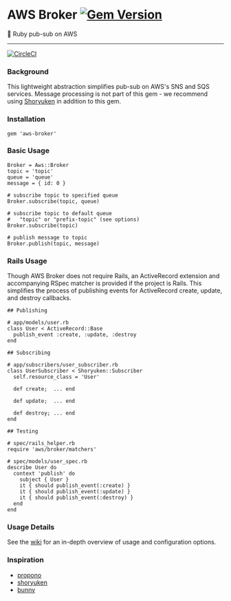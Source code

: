 # AWS Broker [![Gem Version](https://badge.fury.io/rb/aws-broker.svg)](https://badge.fury.io/rb/aws-broker)

:incoming_envelope: Ruby pub-sub on AWS

* * *

[![CircleCI](https://circleci.com/gh/Thanx/aws-broker.svg?style=svg)](https://circleci.com/gh/Thanx/aws-broker)

### Background

This lightweight abstraction simplifies pub-sub on AWS's SNS and SQS services.
Message processing is not part of this gem - we recommend using
[Shoryuken](https://github.com/phstc/shoryuken) in addition to this gem.

### Installation

    gem 'aws-broker'

### Basic Usage

    Broker = Aws::Broker
    topic = 'topic'
    queue = 'queue'
    message = { id: 0 }

    # subscribe topic to specified queue
    Broker.subscribe(topic, queue)

    # subscribe topic to default queue
    #   "topic" or "prefix-topic" (see options)
    Broker.subscribe(topic)

    # publish message to topic
    Broker.publish(topic, message)

### Rails Usage

Though AWS Broker does not require Rails, an ActiveRecord extension and
accompanying RSpec matcher is provided if the project is Rails. This simplifies
the process of publishing events for ActiveRecord create, update, and destroy
callbacks.

    ## Publishing

    # app/models/user.rb
    class User < ActiveRecord::Base
      publish_event :create, :update, :destroy
    end

    ## Subscribing

    # app/subscribers/user_subscriber.rb
    class UserSubscriber < Shoryuken::Subscriber
      self.resource_class = 'User'

      def create;  ... end

      def update;  ... end

      def destroy; ... end
    end

    ## Testing

    # spec/rails_helper.rb
    require 'aws/broker/matchers'

    # spec/models/user_spec.rb
    describe User do
      context 'publish' do
        subject { User }
        it { should publish_event(:create) }
        it { should publish_event(:update) }
        it { should publish_event(:destroy) }
      end
    end

### Usage Details

See the [wiki](https://github.com/Thanx/aws-broker/wiki) for an in-depth
overview of usage and configuration options.

### Inspiration

* [propono](https://github.com/iHiD/propono)
* [shoryuken](https://github.com/phstc/shoryuken)
* [bunny](https://github.com/ruby-amqp/bunny)
